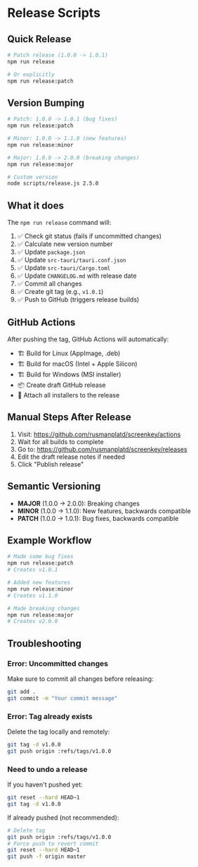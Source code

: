 # Release Scripts

## Quick Release

```bash
# Patch release (1.0.0 -> 1.0.1)
npm run release

# Or explicitly
npm run release:patch
```

## Version Bumping

```bash
# Patch: 1.0.0 -> 1.0.1 (bug fixes)
npm run release:patch

# Minor: 1.0.0 -> 1.1.0 (new features)
npm run release:minor

# Major: 1.0.0 -> 2.0.0 (breaking changes)
npm run release:major

# Custom version
node scripts/release.js 2.5.0
```

## What it does

The `npm run release` command will:

1. ✅ Check git status (fails if uncommitted changes)
2. ✅ Calculate new version number
3. ✅ Update `package.json`
4. ✅ Update `src-tauri/tauri.conf.json`
5. ✅ Update `src-tauri/Cargo.toml`
6. ✅ Update `CHANGELOG.md` with release date
7. ✅ Commit all changes
8. ✅ Create git tag (e.g., `v1.0.1`)
9. ✅ Push to GitHub (triggers release builds)

## GitHub Actions

After pushing the tag, GitHub Actions will automatically:

- 🏗️ Build for Linux (AppImage, .deb)
- 🏗️ Build for macOS (Intel + Apple Silicon)
- 🏗️ Build for Windows (MSI installer)
- 📦 Create draft GitHub release
- 📎 Attach all installers to the release

## Manual Steps After Release

1. Visit: https://github.com/rusmanplatd/screenkey/actions
2. Wait for all builds to complete
3. Go to: https://github.com/rusmanplatd/screenkey/releases
4. Edit the draft release notes if needed
5. Click "Publish release"

## Semantic Versioning

- **MAJOR** (1.0.0 -> 2.0.0): Breaking changes
- **MINOR** (1.0.0 -> 1.1.0): New features, backwards compatible
- **PATCH** (1.0.0 -> 1.0.1): Bug fixes, backwards compatible

## Example Workflow

```bash
# Made some bug fixes
npm run release:patch
# Creates v1.0.1

# Added new features
npm run release:minor
# Creates v1.1.0

# Made breaking changes
npm run release:major
# Creates v2.0.0
```

## Troubleshooting

### Error: Uncommitted changes

Make sure to commit all changes before releasing:

```bash
git add .
git commit -m "Your commit message"
```

### Error: Tag already exists

Delete the tag locally and remotely:

```bash
git tag -d v1.0.0
git push origin :refs/tags/v1.0.0
```

### Need to undo a release

If you haven't pushed yet:

```bash
git reset --hard HEAD~1
git tag -d v1.0.0
```

If already pushed (not recommended):

```bash
# Delete tag
git push origin :refs/tags/v1.0.0
# Force push to revert commit
git reset --hard HEAD~1
git push -f origin master
```
